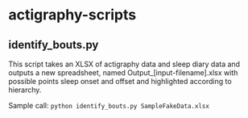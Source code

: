# actigraphy-scripts

## identify_bouts.py
This script takes an XLSX of actigraphy data and sleep diary data and outputs a new spreadsheet, 
named Output_[input-filename].xlsx with possible points sleep onset and offset and highlighted 
according to hierarchy.

Sample call: ```python identify_bouts.py SampleFakeData.xlsx```


